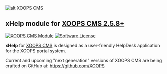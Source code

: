 ![alt XOOPS CMS](https://xoops.org/images/logoXoops4GithubRepository.png)
## xHelp module for  [XOOPS CMS 2.5.8+](https://xoops.org)
[![XOOPS CMS Module](https://img.shields.io/badge/XOOPS%20CMS-Module-blue.svg)](https://xoops.org)
[![Software License](https://img.shields.io/badge/license-GPL-brightgreen.svg?style=flat)](http://www.gnu.org/licenses/gpl-2.0.html)

**xHelp** for [XOOPS CMS](https://xoops.org) is designed as a user-friendly HelpDesk application for the XOOPS portal system.

Current and upcoming "next generation" versions of XOOPS CMS are being crafted on GitHub at: https://github.com/XOOPS
